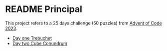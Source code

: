 # README Principal

This project refers to a 25 days challenge (50 puzzles) from [Advent of Code 2023](https://adventofcode.com/2023/).

- [Day one Trebuchet](day_1_trebuchet/README.md) 
- [Day two Cube Conundrum](day_2_cube_conundrum/README.md)
 
